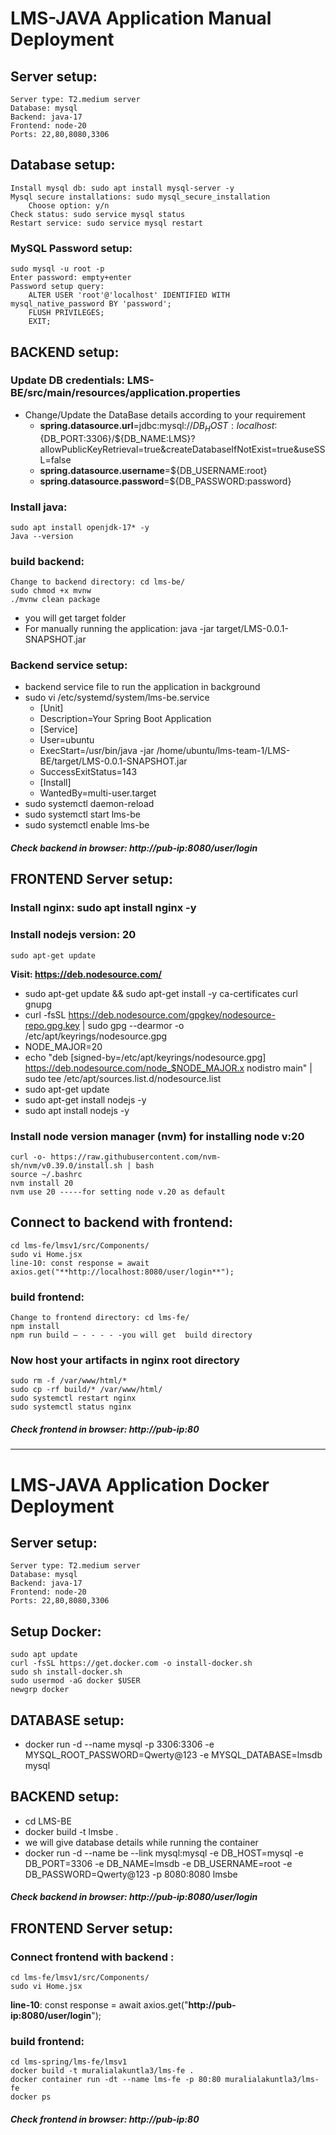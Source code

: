 # LMS-JAVA Application Manual Deployment
## Server setup:
    Server type: T2.medium server
    Database: mysql 
    Backend: java-17
    Frontend: node-20
    Ports: 22,80,8080,3306

## Database setup:
    Install mysql db: sudo apt install mysql-server -y
    Mysql secure installations: sudo mysql_secure_installation
        Choose option: y/n
    Check status: sudo service mysql status
    Restart service: sudo service mysql restart
### MySQL Password setup:
    sudo mysql -u root -p
    Enter password: empty+enter
    Password setup query:
        ALTER USER 'root'@'localhost' IDENTIFIED WITH mysql_native_password BY 'password';
        FLUSH PRIVILEGES;
        EXIT;

## BACKEND setup:
### Update DB credentials: LMS-BE/src/main/resources/application.properties
- Change/Update the DataBase details according to your requirement 
  - **spring.datasource.url**=jdbc:mysql://${DB_HOST:localhost}:${DB_PORT:3306}/${DB_NAME:LMS}?allowPublicKeyRetrieval=true&createDatabaseIfNotExist=true&useSSL=false
  - **spring.datasource.username**=${DB_USERNAME:root}
  - **spring.datasource.password**=${DB_PASSWORD:password}
### Install java: 
    sudo apt install openjdk-17* -y
    Java --version
### build backend:
    Change to backend directory: cd lms-be/
    sudo chmod +x mvnw
    ./mvnw clean package
- you will get target folder
- For manually running the application:
    java -jar target/LMS-0.0.1-SNAPSHOT.jar
### Backend service setup:
- backend service file to run the application in background
- sudo vi /etc/systemd/system/lms-be.service
  - [Unit]
  - Description=Your Spring Boot Application
  - [Service]
  - User=ubuntu
  - ExecStart=/usr/bin/java -jar /home/ubuntu/lms-team-1/LMS-BE/target/LMS-0.0.1-SNAPSHOT.jar
  - SuccessExitStatus=143
  - [Install]
  - WantedBy=multi-user.target
- sudo systemctl daemon-reload
- sudo systemctl start lms-be
- sudo systemctl enable lms-be
##### Check backend in browser: http://pub-ip:8080/user/login

## FRONTEND Server setup:

### Install nginx: sudo apt install nginx -y

### Install nodejs version: 20
    sudo apt-get update
**Visit: https://deb.nodesource.com/**
- sudo apt-get update && sudo apt-get install -y ca-certificates curl gnupg
- curl -fsSL https://deb.nodesource.com/gpgkey/nodesource-repo.gpg.key | sudo gpg --dearmor -o /etc/apt/keyrings/nodesource.gpg
- NODE_MAJOR=20
- echo "deb [signed-by=/etc/apt/keyrings/nodesource.gpg] https://deb.nodesource.com/node_$NODE_MAJOR.x nodistro main" | sudo tee /etc/apt/sources.list.d/nodesource.list
- sudo apt-get update
- sudo apt-get install nodejs -y
- sudo apt install nodejs -y
### Install node version manager (nvm) for installing node v:20

    curl -o- https://raw.githubusercontent.com/nvm-sh/nvm/v0.39.0/install.sh | bash
    source ~/.bashrc
    nvm install 20
    nvm use 20 -----for setting node v.20 as default
## Connect to backend with frontend: 
    cd lms-fe/lmsv1/src/Components/
    sudo vi Home.jsx
    line-10: const response = await axios.get("**http://localhost:8080/user/login**");
### build frontend:
    Change to frontend directory: cd lms-fe/
    npm install
    npm run build – - - - - -you will get  build directory
### Now host your artifacts in nginx root directory
    sudo rm -f /var/www/html/*
    sudo cp -rf build/* /var/www/html/
    sudo systemctl restart nginx
    sudo systemctl status nginx
##### Check frontend in browser: http://pub-ip:80
----------------------------------------------------------------------------------------------------------------------------------
# LMS-JAVA Application Docker Deployment
## Server setup:
    Server type: T2.medium server
    Database: mysql 
    Backend: java-17
    Frontend: node-20
    Ports: 22,80,8080,3306    
## Setup Docker:
    sudo apt update
    curl -fsSL https://get.docker.com -o install-docker.sh
    sudo sh install-docker.sh
    sudo usermod -aG docker $USER
    newgrp docker
    
## DATABASE setup:
- docker run -d --name mysql -p 3306:3306 -e MYSQL_ROOT_PASSWORD=Qwerty@123 -e MYSQL_DATABASE=lmsdb mysql

## BACKEND setup:
- cd LMS-BE
- docker build -t lmsbe .
- we will give database details while running the container
- docker run -d --name be --link mysql:mysql -e DB_HOST=mysql -e DB_PORT=3306 -e DB_NAME=lmsdb -e DB_USERNAME=root -e DB_PASSWORD=Qwerty@123 -p 8080:8080 lmsbe
##### Check backend in browser: http://pub-ip:8080/user/login

## FRONTEND Server setup:

### Connect frontend with backend  : 
    cd lms-fe/lmsv1/src/Components/
    sudo vi Home.jsx
**line-10**: const response = await axios.get("**http://pub-ip:8080/user/login**");

### build frontend:
    cd lms-spring/lms-fe/lmsv1
    docker build -t muralialakuntla3/lms-fe .
    docker container run -dt --name lms-fe -p 80:80 muralialakuntla3/lms-fe
    docker ps 
##### Check frontend in browser: http://pub-ip:80


